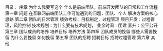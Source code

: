 
目录：
  序章
    为什么我要写这个
    什么是前端团队，前端开发团队的日常和工作流程
  第一章 问题
    在互联网前端团队工作可能遇到的问题，团队、个人
    解决方案的核心思路
  第二章 团队的日常管理
    绩效考核：目标制定，过程管理
    项目开发：过程管理，风险控制
    技术规划：为什么要有技术规划，
    业余时间：团建
    晋升：公平公开
  第三章 团队成员的培养
    培养目标
    培养方法
  第四章 团队成员的挽留
    哪些人需要挽留
    为什么要挽留
    如何挽留
  第五章 团队的招聘
    招聘目标
    招聘过程管理
  第六章 其他
    
